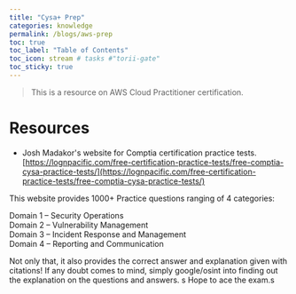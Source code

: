 ```yaml
---
title: "Cysa+ Prep"
categories: knowledge
permalink: /blogs/aws-prep
toc: true
toc_label: "Table of Contents"
toc_icon: stream # tasks #"torii-gate"
toc_sticky: true
---
```


> This is a resource on AWS Cloud Practitioner certification.

# Resources
- Josh Madakor's website for Comptia certification practice tests. <br>
[https://lognpacific.com/free-certification-practice-tests/free-comptia-cysa-practice-tests/](https://lognpacific.com/free-certification-practice-tests/free-comptia-cysa-practice-tests/)

This website provides 1000+ Practice questions ranging of 4 categories:

Domain 1 – Security Operations
<br>Domain 2 – Vulnerability Management
<br>Domain 3 – Incident Response and Management
<br>Domain 4 – Reporting and Communication

Not only that, it also provides the correct answer and explanation given with citations! If any doubt comes to mind, simply google/osint into finding out the explanation on the questions and answers. 
s
Hope to ace the exam.s
